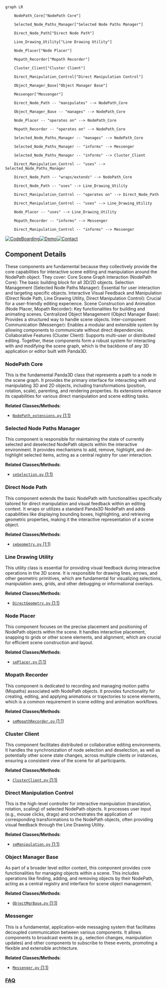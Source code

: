 ```mermaid

graph LR

    NodePath_Core["NodePath Core"]

    Selected_Node_Paths_Manager["Selected Node Paths Manager"]

    Direct_Node_Path["Direct Node Path"]

    Line_Drawing_Utility["Line Drawing Utility"]

    Node_Placer["Node Placer"]

    Mopath_Recorder["Mopath Recorder"]

    Cluster_Client["Cluster Client"]

    Direct_Manipulation_Control["Direct Manipulation Control"]

    Object_Manager_Base["Object Manager Base"]

    Messenger["Messenger"]

    Direct_Node_Path -- "manipulates" --> NodePath_Core

    Object_Manager_Base -- "manages" --> NodePath_Core

    Node_Placer -- "operates on" --> NodePath_Core

    Mopath_Recorder -- "operates on" --> NodePath_Core

    Selected_Node_Paths_Manager -- "manages" --> NodePath_Core

    Selected_Node_Paths_Manager -- "informs" --> Messenger

    Selected_Node_Paths_Manager -- "informs" --> Cluster_Client

    Direct_Manipulation_Control -- "uses" --> Selected_Node_Paths_Manager

    Direct_Node_Path -- "wraps/extends" --> NodePath_Core

    Direct_Node_Path -- "uses" --> Line_Drawing_Utility

    Direct_Manipulation_Control -- "operates on" --> Direct_Node_Path

    Direct_Manipulation_Control -- "uses" --> Line_Drawing_Utility

    Node_Placer -- "uses" --> Line_Drawing_Utility

    Mopath_Recorder -- "informs" --> Messenger

    Direct_Manipulation_Control -- "informs" --> Messenger

```

[![CodeBoarding](https://img.shields.io/badge/Generated%20by-CodeBoarding-9cf?style=flat-square)](https://github.com/CodeBoarding/GeneratedOnBoardings)[![Demo](https://img.shields.io/badge/Try%20our-Demo-blue?style=flat-square)](https://www.codeboarding.org/demo)[![Contact](https://img.shields.io/badge/Contact%20us%20-%20contact@codeboarding.org-lightgrey?style=flat-square)](mailto:contact@codeboarding.org)



## Component Details



These components are fundamental because they collectively provide the core capabilities for interactive scene editing and manipulation around the NodePath object. They cover: Core Scene Graph Interaction (NodePath Core): The basic building block for all 3D/2D objects. Selection Management (Selected Node Paths Manager): Essential for user interaction and targeting specific objects. Interactive Visual Feedback and Manipulation (Direct Node Path, Line Drawing Utility, Direct Manipulation Control): Crucial for a user-friendly editing experience. Scene Construction and Animation (Node Placer, Mopath Recorder): Key functionalities for building and animating scenes. Centralized Object Management (Object Manager Base): Provides a structured way to handle scene objects. Inter-component Communication (Messenger): Enables a modular and extensible system by allowing components to communicate without direct dependencies. Collaborative Features (Cluster Client): Supports multi-user or distributed editing. Together, these components form a robust system for interacting with and modifying the scene graph, which is the backbone of any 3D application or editor built with Panda3D.



### NodePath Core

This is the fundamental Panda3D class that represents a path to a node in the scene graph. It provides the primary interface for interacting with and manipulating 3D and 2D objects, including transformations (position, rotation, scale), parenting, and rendering properties. Its extensions enhance its capabilities for various direct manipulation and scene editing tasks.





**Related Classes/Methods**:



- <a href="https://github.com/panda3d/panda3d/blob/master/direct/src/extensions_native/NodePath_extensions.py#L1-L1" target="_blank" rel="noopener noreferrer">`NodePath_extensions.py` (1:1)</a>





### Selected Node Paths Manager

This component is responsible for maintaining the state of currently selected and deselected NodePath objects within the interactive environment. It provides mechanisms to add, remove, highlight, and de-highlight selected items, acting as a central registry for user interaction.





**Related Classes/Methods**:



- <a href="https://github.com/panda3d/panda3d/blob/master/contrib/src/sceneeditor/seSelection.py#L1-L1" target="_blank" rel="noopener noreferrer">`seSelection.py` (1:1)</a>





### Direct Node Path

This component extends the basic NodePath with functionalities specifically tailored for direct manipulation and visual feedback within an editing context. It wraps or utilizes a standard Panda3D NodePath and adds capabilities like displaying bounding boxes, highlighting, and retrieving geometric properties, making it the interactive representation of a scene object.





**Related Classes/Methods**:



- <a href="https://github.com/panda3d/panda3d/blob/master/contrib/src/sceneeditor/seGeometry.py#L1-L1" target="_blank" rel="noopener noreferrer">`seGeometry.py` (1:1)</a>





### Line Drawing Utility

This utility class is essential for providing visual feedback during interactive operations in the 3D scene. It is responsible for drawing lines, arrows, and other geometric primitives, which are fundamental for visualizing selections, manipulation axes, grids, and other debugging or informational overlays.





**Related Classes/Methods**:



- <a href="https://github.com/panda3d/panda3d/blob/master/direct/src/directtools/DirectGeometry.py#L1-L1" target="_blank" rel="noopener noreferrer">`DirectGeometry.py` (1:1)</a>





### Node Placer

This component focuses on the precise placement and positioning of NodePath objects within the scene. It handles interactive placement, snapping to grids or other scene elements, and alignment, which are crucial for efficient scene construction and layout.





**Related Classes/Methods**:



- <a href="https://github.com/panda3d/panda3d/blob/master/contrib/src/sceneeditor/sePlacer.py#L1-L1" target="_blank" rel="noopener noreferrer">`sePlacer.py` (1:1)</a>





### Mopath Recorder

This component is dedicated to recording and managing motion paths (Mopaths) associated with NodePath objects. It provides functionality for creating, editing, and applying animations or trajectories to scene elements, which is a common requirement in scene editing and animation workflows.





**Related Classes/Methods**:



- <a href="https://github.com/panda3d/panda3d/blob/master/contrib/src/sceneeditor/seMopathRecorder.py#L1-L1" target="_blank" rel="noopener noreferrer">`seMopathRecorder.py` (1:1)</a>





### Cluster Client

This component facilitates distributed or collaborative editing environments. It handles the synchronization of node selection and deselection, as well as potentially other scene state changes, across multiple clients or instances, ensuring a consistent view of the scene for all participants.





**Related Classes/Methods**:



- <a href="https://github.com/panda3d/panda3d/blob/master/direct/src/cluster/ClusterClient.py#L1-L1" target="_blank" rel="noopener noreferrer">`ClusterClient.py` (1:1)</a>





### Direct Manipulation Control

This is the high-level controller for interactive manipulation (translation, rotation, scaling) of selected NodePath objects. It processes user input (e.g., mouse clicks, drags) and orchestrates the application of corresponding transformations to the NodePath objects, often providing visual feedback through the Line Drawing Utility.





**Related Classes/Methods**:



- <a href="https://github.com/panda3d/panda3d/blob/master/contrib/src/sceneeditor/seManipulation.py#L1-L1" target="_blank" rel="noopener noreferrer">`seManipulation.py` (1:1)</a>





### Object Manager Base

As part of a broader level editor context, this component provides core functionalities for managing objects within a scene. This includes operations like finding, adding, and removing objects by their NodePath, acting as a central registry and interface for scene object management.





**Related Classes/Methods**:



- <a href="https://github.com/panda3d/panda3d/blob/master/direct/src/leveleditor/ObjectMgrBase.py#L1-L1" target="_blank" rel="noopener noreferrer">`ObjectMgrBase.py` (1:1)</a>





### Messenger

This is a fundamental, application-wide messaging system that facilitates decoupled communication between various components. It allows components to broadcast events (e.g., selection changes, manipulation updates) and other components to subscribe to these events, promoting a flexible and extensible architecture.





**Related Classes/Methods**:



- <a href="https://github.com/panda3d/panda3d/blob/master/direct/src/showbase/Messenger.py#L1-L1" target="_blank" rel="noopener noreferrer">`Messenger.py` (1:1)</a>









### [FAQ](https://github.com/CodeBoarding/GeneratedOnBoardings/tree/main?tab=readme-ov-file#faq)